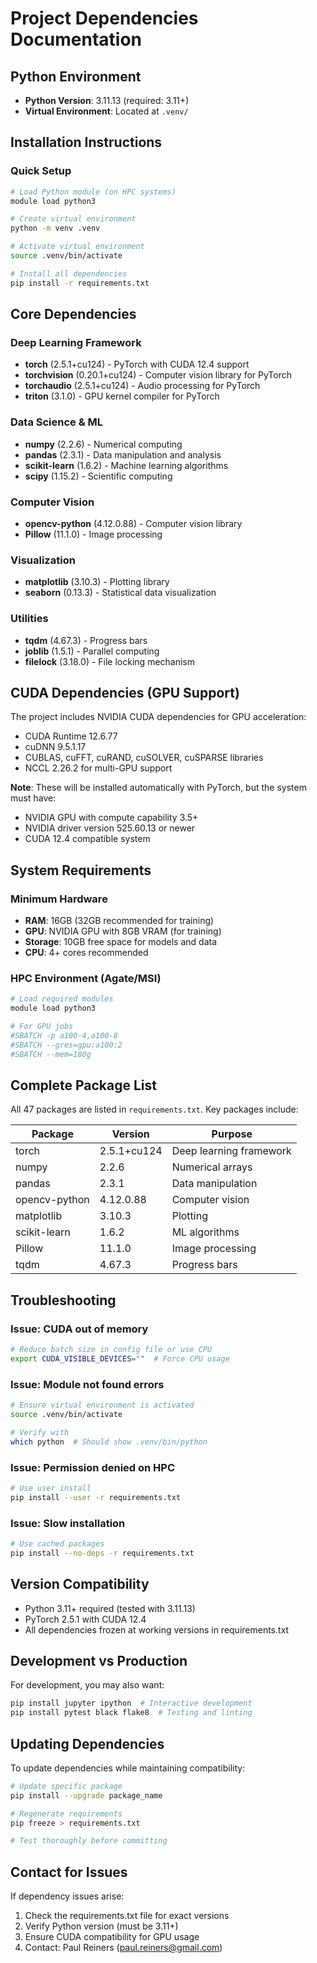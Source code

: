 # Project Dependencies Documentation

## Python Environment

- **Python Version**: 3.11.13 (required: 3.11+)
- **Virtual Environment**: Located at `.venv/`

## Installation Instructions

### Quick Setup
```bash
# Load Python module (on HPC systems)
module load python3

# Create virtual environment
python -m venv .venv

# Activate virtual environment
source .venv/bin/activate

# Install all dependencies
pip install -r requirements.txt
```

## Core Dependencies

### Deep Learning Framework
- **torch** (2.5.1+cu124) - PyTorch with CUDA 12.4 support
- **torchvision** (0.20.1+cu124) - Computer vision library for PyTorch
- **torchaudio** (2.5.1+cu124) - Audio processing for PyTorch
- **triton** (3.1.0) - GPU kernel compiler for PyTorch

### Data Science & ML
- **numpy** (2.2.6) - Numerical computing
- **pandas** (2.3.1) - Data manipulation and analysis
- **scikit-learn** (1.6.2) - Machine learning algorithms
- **scipy** (1.15.2) - Scientific computing

### Computer Vision
- **opencv-python** (4.12.0.88) - Computer vision library
- **Pillow** (11.1.0) - Image processing

### Visualization
- **matplotlib** (3.10.3) - Plotting library
- **seaborn** (0.13.3) - Statistical data visualization

### Utilities
- **tqdm** (4.67.3) - Progress bars
- **joblib** (1.5.1) - Parallel computing
- **filelock** (3.18.0) - File locking mechanism

## CUDA Dependencies (GPU Support)

The project includes NVIDIA CUDA dependencies for GPU acceleration:
- CUDA Runtime 12.6.77
- cuDNN 9.5.1.17
- CUBLAS, cuFFT, cuRAND, cuSOLVER, cuSPARSE libraries
- NCCL 2.26.2 for multi-GPU support

**Note**: These will be installed automatically with PyTorch, but the system must have:
- NVIDIA GPU with compute capability 3.5+
- NVIDIA driver version 525.60.13 or newer
- CUDA 12.4 compatible system

## System Requirements

### Minimum Hardware
- **RAM**: 16GB (32GB recommended for training)
- **GPU**: NVIDIA GPU with 8GB VRAM (for training)
- **Storage**: 10GB free space for models and data
- **CPU**: 4+ cores recommended

### HPC Environment (Agate/MSI)
```bash
# Load required modules
module load python3

# For GPU jobs
#SBATCH -p a100-4,a100-8
#SBATCH --gres=gpu:a100:2
#SBATCH --mem=180g
```

## Complete Package List

All 47 packages are listed in `requirements.txt`. Key packages include:

| Package | Version | Purpose |
|---------|---------|---------|
| torch | 2.5.1+cu124 | Deep learning framework |
| numpy | 2.2.6 | Numerical arrays |
| pandas | 2.3.1 | Data manipulation |
| opencv-python | 4.12.0.88 | Computer vision |
| matplotlib | 3.10.3 | Plotting |
| scikit-learn | 1.6.2 | ML algorithms |
| Pillow | 11.1.0 | Image processing |
| tqdm | 4.67.3 | Progress bars |

## Troubleshooting

### Issue: CUDA out of memory
```bash
# Reduce batch size in config file or use CPU
export CUDA_VISIBLE_DEVICES=""  # Force CPU usage
```

### Issue: Module not found errors
```bash
# Ensure virtual environment is activated
source .venv/bin/activate

# Verify with
which python  # Should show .venv/bin/python
```

### Issue: Permission denied on HPC
```bash
# Use user install
pip install --user -r requirements.txt
```

### Issue: Slow installation
```bash
# Use cached packages
pip install --no-deps -r requirements.txt
```

## Version Compatibility

- Python 3.11+ required (tested with 3.11.13)
- PyTorch 2.5.1 with CUDA 12.4
- All dependencies frozen at working versions in requirements.txt

## Development vs Production

For development, you may also want:
```bash
pip install jupyter ipython  # Interactive development
pip install pytest black flake8  # Testing and linting
```

## Updating Dependencies

To update dependencies while maintaining compatibility:
```bash
# Update specific package
pip install --upgrade package_name

# Regenerate requirements
pip freeze > requirements.txt

# Test thoroughly before committing
```

## Contact for Issues

If dependency issues arise:
1. Check the requirements.txt file for exact versions
2. Verify Python version (must be 3.11+)
3. Ensure CUDA compatibility for GPU usage
4. Contact: Paul Reiners (paul.reiners@gmail.com)